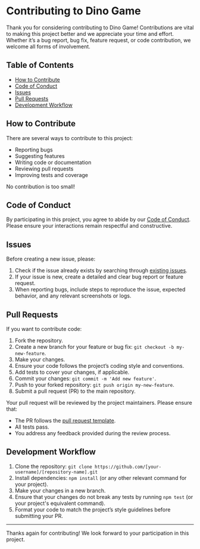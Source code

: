 # Contributing to Dino Game

Thank you for considering contributing to Dino Game! Contributions are vital to making this project better and we appreciate your time and effort. Whether it’s a bug report, bug fix, feature request, or code contribution, we welcome all forms of involvement.

## Table of Contents
- [How to Contribute](#how-to-contribute)
- [Code of Conduct](#code-of-conduct)
- [Issues](#issues)
- [Pull Requests](#pull-requests)
- [Development Workflow](#development-workflow)

## How to Contribute

There are several ways to contribute to this project:
- Reporting bugs
- Suggesting features
- Writing code or documentation
- Reviewing pull requests
- Improving tests and coverage

No contribution is too small!

## Code of Conduct

By participating in this project, you agree to abide by our [Code of Conduct](CODE_OF_CONDUCT.md). Please ensure your interactions remain respectful and constructive.

## Issues

Before creating a new issue, please:
1. Check if the issue already exists by searching through [existing issues](../../issues).
2. If your issue is new, create a detailed and clear bug report or feature request.
3. When reporting bugs, include steps to reproduce the issue, expected behavior, and any relevant screenshots or logs.

## Pull Requests

If you want to contribute code:
1. Fork the repository.
2. Create a new branch for your feature or bug fix: `git checkout -b my-new-feature`.
3. Make your changes.
4. Ensure your code follows the project’s coding style and conventions.
5. Add tests to cover your changes, if applicable.
6. Commit your changes: `git commit -m 'Add new feature'`.
7. Push to your forked repository: `git push origin my-new-feature`.
8. Submit a pull request (PR) to the main repository.

Your pull request will be reviewed by the project maintainers. Please ensure that:
- The PR follows the [pull request template](.github/pull_request_template.md).
- All tests pass.
- You address any feedback provided during the review process.

## Development Workflow

1. Clone the repository: `git clone https://github.com/[your-username]/[repository-name].git`
2. Install dependencies: `npm install` (or any other relevant command for your project).
3. Make your changes in a new branch.
4. Ensure that your changes do not break any tests by running `npm test` (or your project's equivalent command).
5. Format your code to match the project’s style guidelines before submitting your PR.

---

Thanks again for contributing! We look forward to your participation in this project.
